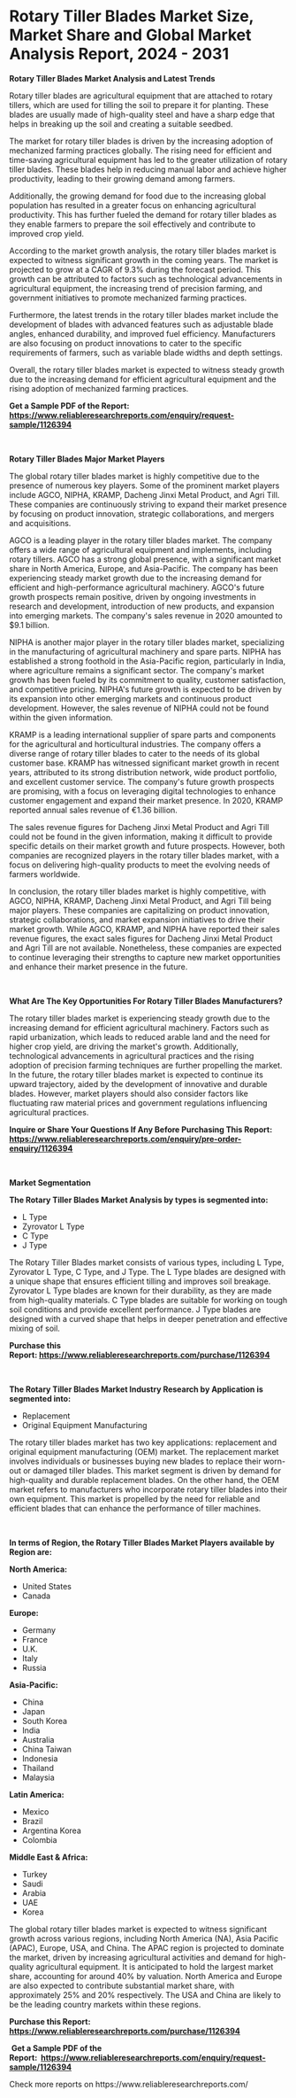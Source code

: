 <p><h1>Rotary Tiller Blades Market Size, Market Share and Global Market Analysis Report, 2024 - 2031</h1></p><p><strong>Rotary Tiller Blades Market Analysis and Latest Trends</strong></p>
<p><p>Rotary tiller blades are agricultural equipment that are attached to rotary tillers, which are used for tilling the soil to prepare it for planting. These blades are usually made of high-quality steel and have a sharp edge that helps in breaking up the soil and creating a suitable seedbed.</p><p>The market for rotary tiller blades is driven by the increasing adoption of mechanized farming practices globally. The rising need for efficient and time-saving agricultural equipment has led to the greater utilization of rotary tiller blades. These blades help in reducing manual labor and achieve higher productivity, leading to their growing demand among farmers.</p><p>Additionally, the growing demand for food due to the increasing global population has resulted in a greater focus on enhancing agricultural productivity. This has further fueled the demand for rotary tiller blades as they enable farmers to prepare the soil effectively and contribute to improved crop yield.</p><p>According to the market growth analysis, the rotary tiller blades market is expected to witness significant growth in the coming years. The market is projected to grow at a CAGR of 9.3% during the forecast period. This growth can be attributed to factors such as technological advancements in agricultural equipment, the increasing trend of precision farming, and government initiatives to promote mechanized farming practices.</p><p>Furthermore, the latest trends in the rotary tiller blades market include the development of blades with advanced features such as adjustable blade angles, enhanced durability, and improved fuel efficiency. Manufacturers are also focusing on product innovations to cater to the specific requirements of farmers, such as variable blade widths and depth settings.</p><p>Overall, the rotary tiller blades market is expected to witness steady growth due to the increasing demand for efficient agricultural equipment and the rising adoption of mechanized farming practices.</p></p>
<p><strong>Get a Sample PDF of the Report:&nbsp; <a href="https://www.reliableresearchreports.com/enquiry/request-sample/1126394">https://www.reliableresearchreports.com/enquiry/request-sample/1126394</a></strong></p>
<p>&nbsp;</p>
<p><strong>Rotary Tiller Blades Major Market Players</strong></p>
<p><p>The global rotary tiller blades market is highly competitive due to the presence of numerous key players. Some of the prominent market players include AGCO, NIPHA, KRAMP, Dacheng Jinxi Metal Product, and Agri Till. These companies are continuously striving to expand their market presence by focusing on product innovation, strategic collaborations, and mergers and acquisitions.</p><p>AGCO is a leading player in the rotary tiller blades market. The company offers a wide range of agricultural equipment and implements, including rotary tillers. AGCO has a strong global presence, with a significant market share in North America, Europe, and Asia-Pacific. The company has been experiencing steady market growth due to the increasing demand for efficient and high-performance agricultural machinery. AGCO's future growth prospects remain positive, driven by ongoing investments in research and development, introduction of new products, and expansion into emerging markets. The company's sales revenue in 2020 amounted to $9.1 billion.</p><p>NIPHA is another major player in the rotary tiller blades market, specializing in the manufacturing of agricultural machinery and spare parts. NIPHA has established a strong foothold in the Asia-Pacific region, particularly in India, where agriculture remains a significant sector. The company's market growth has been fueled by its commitment to quality, customer satisfaction, and competitive pricing. NIPHA's future growth is expected to be driven by its expansion into other emerging markets and continuous product development. However, the sales revenue of NIPHA could not be found within the given information.</p><p>KRAMP is a leading international supplier of spare parts and components for the agricultural and horticultural industries. The company offers a diverse range of rotary tiller blades to cater to the needs of its global customer base. KRAMP has witnessed significant market growth in recent years, attributed to its strong distribution network, wide product portfolio, and excellent customer service. The company's future growth prospects are promising, with a focus on leveraging digital technologies to enhance customer engagement and expand their market presence. In 2020, KRAMP reported annual sales revenue of €1.36 billion.</p><p>The sales revenue figures for Dacheng Jinxi Metal Product and Agri Till could not be found in the given information, making it difficult to provide specific details on their market growth and future prospects. However, both companies are recognized players in the rotary tiller blades market, with a focus on delivering high-quality products to meet the evolving needs of farmers worldwide.</p><p>In conclusion, the rotary tiller blades market is highly competitive, with AGCO, NIPHA, KRAMP, Dacheng Jinxi Metal Product, and Agri Till being major players. These companies are capitalizing on product innovation, strategic collaborations, and market expansion initiatives to drive their market growth. While AGCO, KRAMP, and NIPHA have reported their sales revenue figures, the exact sales figures for Dacheng Jinxi Metal Product and Agri Till are not available. Nonetheless, these companies are expected to continue leveraging their strengths to capture new market opportunities and enhance their market presence in the future.</p></p>
<p>&nbsp;</p>
<p><strong>What Are The Key Opportunities For Rotary Tiller Blades Manufacturers?</strong></p>
<p><p>The rotary tiller blades market is experiencing steady growth due to the increasing demand for efficient agricultural machinery. Factors such as rapid urbanization, which leads to reduced arable land and the need for higher crop yield, are driving the market's growth. Additionally, technological advancements in agricultural practices and the rising adoption of precision farming techniques are further propelling the market. In the future, the rotary tiller blades market is expected to continue its upward trajectory, aided by the development of innovative and durable blades. However, market players should also consider factors like fluctuating raw material prices and government regulations influencing agricultural practices.</p></p>
<p><strong>Inquire or Share Your Questions If Any Before Purchasing This Report: <a href="https://www.reliableresearchreports.com/enquiry/pre-order-enquiry/1126394">https://www.reliableresearchreports.com/enquiry/pre-order-enquiry/1126394</a></strong></p>
<p>&nbsp;</p>
<p><strong>Market Segmentation</strong></p>
<p><strong>The Rotary Tiller Blades Market Analysis by types is segmented into:</strong></p>
<p><ul><li>L Type</li><li>Zyrovator L Type</li><li>C Type</li><li>J Type</li></ul></p>
<p><p>The Rotary Tiller Blades market consists of various types, including L Type, Zyrovator L Type, C Type, and J Type. The L Type blades are designed with a unique shape that ensures efficient tilling and improves soil breakage. Zyrovator L Type blades are known for their durability, as they are made from high-quality materials. C Type blades are suitable for working on tough soil conditions and provide excellent performance. J Type blades are designed with a curved shape that helps in deeper penetration and effective mixing of soil.</p></p>
<p><strong>Purchase this Report:&nbsp;<a href="https://www.reliableresearchreports.com/purchase/1126394">https://www.reliableresearchreports.com/purchase/1126394</a></strong></p>
<p>&nbsp;</p>
<p><strong>The Rotary Tiller Blades Market Industry Research by Application is segmented into:</strong></p>
<p><ul><li>Replacement</li><li>Original Equipment Manufacturing</li></ul></p>
<p><p>The rotary tiller blades market has two key applications: replacement and original equipment manufacturing (OEM) market. The replacement market involves individuals or businesses buying new blades to replace their worn-out or damaged tiller blades. This market segment is driven by demand for high-quality and durable replacement blades. On the other hand, the OEM market refers to manufacturers who incorporate rotary tiller blades into their own equipment. This market is propelled by the need for reliable and efficient blades that can enhance the performance of tiller machines.</p></p>
<p>&nbsp;</p>
<p><strong>In terms of Region, the Rotary Tiller Blades Market Players available by Region are:</strong></p>
<p>
    <p> <strong> North America: </strong>
        <ul>
            <li>United States</li>
            <li>Canada</li>
        </ul>
        </p> 
    <p> <strong> Europe: </strong>
        <ul>
            <li>Germany</li>
            <li>France</li>
            <li>U.K.</li>
            <li>Italy</li>
            <li>Russia</li>
        </ul>
        </p> 
    <p> <strong> Asia-Pacific: </strong>
        <ul>
            <li>China</li>
            <li>Japan</li>
            <li>South Korea</li>
            <li>India</li>
            <li>Australia</li>
            <li>China Taiwan</li>
            <li>Indonesia</li>
            <li>Thailand</li>
            <li>Malaysia</li>
        </ul>
        </p> 
    <p> <strong> Latin America: </strong>
        <ul>
            <li>Mexico</li>
            <li>Brazil</li>
            <li>Argentina Korea</li>
            <li>Colombia</li>
        </ul>
        </p> 
    <p> <strong> Middle East & Africa: </strong>
        <ul>
            <li>Turkey</li>
            <li>Saudi</li>
            <li>Arabia</li>
            <li>UAE</li>
            <li>Korea</li>
        </ul>
    </p>
    </p>
<p><p>The global rotary tiller blades market is expected to witness significant growth across various regions, including North America (NA), Asia Pacific (APAC), Europe, USA, and China. The APAC region is projected to dominate the market, driven by increasing agricultural activities and demand for high-quality agricultural equipment. It is anticipated to hold the largest market share, accounting for around 40% by valuation. North America and Europe are also expected to contribute substantial market share, with approximately 25% and 20% respectively. The USA and China are likely to be the leading country markets within these regions.</p></p>
<p><strong>Purchase this Report: <a href="https://www.reliableresearchreports.com/purchase/1126394">https://www.reliableresearchreports.com/purchase/1126394</a></strong></p>
<p>&nbsp;<strong>Get a Sample PDF of the Report:&nbsp;&nbsp;<a href="https://www.reliableresearchreports.com/enquiry/request-sample/1126394">https://www.reliableresearchreports.com/enquiry/request-sample/1126394</a></strong></p>
<p><strong></strong></p>
<p>Check more reports on https://www.reliableresearchreports.com/</p>